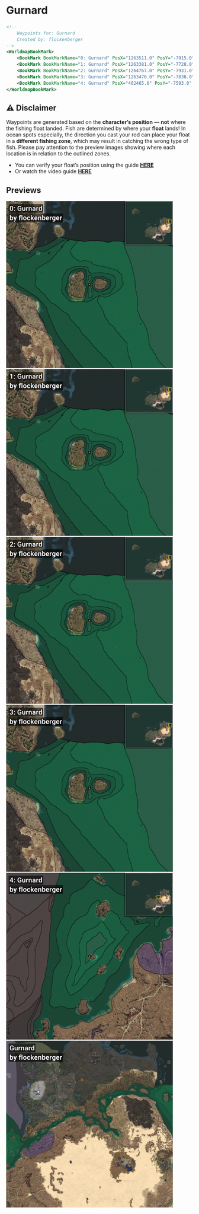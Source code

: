 # Gurnard
```xml
<!--
    Waypoints for: Gurnard
    Created by: flockenberger
-->
<WorldmapBookMark>
    <BookMark BookMarkName="0: Gurnard" PosX="1263511.0" PosY="-7915.0" PosZ="551963.0" />
    <BookMark BookMarkName="1: Gurnard" PosX="1263381.0" PosY="-7728.0" PosZ="552470.0" />
    <BookMark BookMarkName="2: Gurnard" PosX="1264767.0" PosY="-7931.0" PosZ="548990.0" />
    <BookMark BookMarkName="3: Gurnard" PosX="1263470.0" PosY="-7838.0" PosZ="548728.0" />
    <BookMark BookMarkName="4: Gurnard" PosX="402465.0" PosY="-7593.0" PosZ="258302.0" />
</WorldmapBookMark>
```

## ⚠️ Disclaimer
Waypoints are generated based on the __**character’s position**__ — __not__ where the fishing float landed.
Fish are determined by where your **float** lands!
In ocean spots especially, the direction you cast your rod can place your float in a **different fishing zone**, which may result in catching the wrong type of fish.
Please pay attention to the preview images showing where each location is in relation to the outlined zones.

- You can verify your float’s position using the guide [**HERE**](https://flockenberger.github.io/bdo-fish-position/)
- Or watch the video guide [**HERE**](https://youtu.be/t-VXcRoNojk)

## Previews
<img src="./Gurnard_0_Preview.webp" width="450"/> <img src="./Gurnard_1_Preview.webp" width="450"/> <img src="./Gurnard_2_Preview.webp" width="450"/> <img src="./Gurnard_3_Preview.webp" width="450"/> <img src="./Gurnard_4_Preview.webp" width="450"/> <img src="./Gurnard_Preview.webp" width="450"/> 